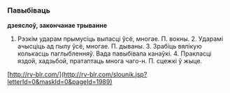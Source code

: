 ### Павыбіваць
**дзеяслоў, закончанае трыванне**

1. Рэзкім ударам прымусіць выпасці ўсё, многае. П. вокны. 2. Ударамі ачысціць ад пылу ўсё, многае. П. дываны. 3. Зрабіць вялікую колькасць паглыбленняў. Вада павыбівала канаўкі. 4. Пракласці яздой, хадзьбой, пратаптаць многа чаго-н. П. сцежкі ў жыце.

<a rel="author">[http://rv-blr.com/](http://rv-blr.com/slounik.jsp?letterId=0&maskId=0&pageId=1989)</a>
